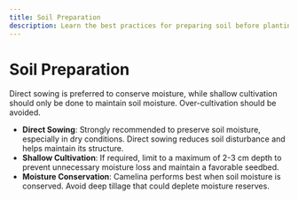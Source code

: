 ```yaml
---
title: Soil Preparation
description: Learn the best practices for preparing soil before planting camelina to ensure optimal growth and yield.
---
```

# Soil Preparation

Direct sowing is preferred to conserve moisture, while shallow cultivation should only be done to maintain soil moisture. Over-cultivation should be avoided.

- **Direct Sowing**: Strongly recommended to preserve soil moisture, especially in dry conditions. Direct sowing reduces soil disturbance and helps maintain its structure.
- **Shallow Cultivation**: If required, limit to a maximum of 2-3 cm depth to prevent unnecessary moisture loss and maintain a favorable seedbed.
- **Moisture Conservation**: Camelina performs best when soil moisture is conserved. Avoid deep tillage that could deplete moisture reserves.